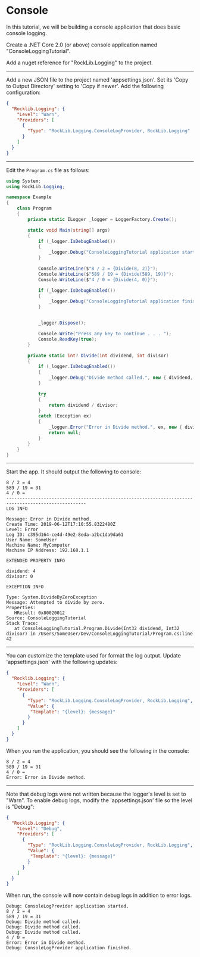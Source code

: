 # Console

In this tutorial, we will be building a console application that does basic console logging.

Create a .NET Core 2.0 (or above) console application named "ConsoleLoggingTutorial".

Add a nuget reference for "RockLib.Logging" to the project.

---

Add a new JSON file to the project named 'appsettings.json'. Set its 'Copy to Output Directory' setting to 'Copy if newer'. Add the following configuration:

```json
{
  "Rocklib.Logging": {
    "Level": "Warn",
    "Providers": [
      {
        "Type": "RockLib.Logging.ConsoleLogProvider, RockLib.Logging"
      }
    ]
  }
}
```

---

Edit the `Program.cs` file as follows:

```c#
using System;
using RockLib.Logging;

namespace Example
{
    class Program
    {
        private static ILogger _logger = LoggerFactory.Create();

        static void Main(string[] args)
        {
            if (_logger.IsDebugEnabled())
            {
                _logger.Debug("ConsoleLoggingTutorial application started.");
            }

            Console.WriteLine($"8 / 2 = {Divide(8, 2)}");
            Console.WriteLine($"589 / 19 = {Divide(589, 19)}");
            Console.WriteLine($"4 / 0 = {Divide(4, 0)}");

            if (_logger.IsDebugEnabled())
            {
                _logger.Debug("ConsoleLoggingTutorial application finished.");
            }


            _logger.Dispose();

            Console.Write("Press any key to continue . . . ");
            Console.ReadKey(true);
        }

        private static int? Divide(int dividend, int divisor)
        {
            if (_logger.IsDebugEnabled())
            {
                _logger.Debug("Divide method called.", new { dividend, divisor });
            }

            try
            {
                return dividend / divisor;
            }
            catch (Exception ex)
            {
                _logger.Error("Error in Divide method.", ex, new { dividend, divisor });
                return null;
            }
        }
    }
}
```

---

Start the app. It should output the following to console:

```
8 / 2 = 4
589 / 19 = 31
4 / 0 = 
----------------------------------------------------------------------------------------------------
LOG INFO

Message: Error in Divide method.
Create Time: 2019-06-12T17:10:55.8322480Z
Level: Error
Log ID: c395d164-ce4d-49e2-8eda-a2bc1da9da61
User Name: SomeUser
Machine Name: MyComputer
Machine IP Address: 192.168.1.1

EXTENDED PROPERTY INFO

dividend: 4
divisor: 0

EXCEPTION INFO

Type: System.DivideByZeroException
Message: Attempted to divide by zero.
Properties:
   HResult: 0x80020012
Source: ConsoleLoggingTutorial
Stack Trace:
   at ConsoleLoggingTutorial.Program.Divide(Int32 dividend, Int32 divisor) in /Users/SomeUser/Dev/ConsoleLoggingTutorial/Program.cs:line 42
```

---

You can customize the template used for format the log output.  Update 'appsettings.json' with the following updates:

```json
{
  "Rocklib.Logging": {
    "Level": "Warn",
    "Providers": [
      {
        "Type": "RockLib.Logging.ConsoleLogProvider, RockLib.Logging",
        "Value": {
         "Template": "{level}: {message}"
        }
      }
    ]
  }
}
```

When you run the application, you should see the following in the console: 

```
8 / 2 = 4
589 / 19 = 31
4 / 0 = 
Error: Error in Divide method.
```

---

Note that debug logs were not written because the logger's level is set to "Warn". To enable debug logs, modify the 'appsettings.json' file so the level is "Debug":

```json
{
  "Rocklib.Logging": {
    "Level": "Debug",
    "Providers": [
      {
        "Type": "RockLib.Logging.ConsoleLogProvider, RockLib.Logging",
        "Value": {
         "Template": "{level}: {message}"
        }
      }
    ]
  }
}
```

When run, the console will now contain debug logs in addition to error logs.

```
Debug: ConsoleLogProvider application started.
8 / 2 = 4
589 / 19 = 31
Debug: Divide method called.
Debug: Divide method called.
Debug: Divide method called.
4 / 0 = 
Error: Error in Divide method.
Debug: ConsoleLogProvider application finished.
```
